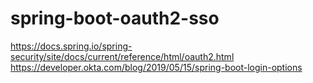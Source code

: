 # spring-boot-oauth2-sso

https://docs.spring.io/spring-security/site/docs/current/reference/html/oauth2.html
https://developer.okta.com/blog/2019/05/15/spring-boot-login-options